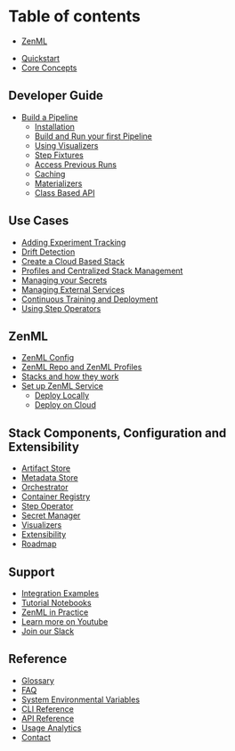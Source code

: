 # Table of contents

- [ZenML](index.md)
* [Quickstart](introduction/quickstart-guide.md)
* [Core Concepts](introduction/core-concepts.md)

## Developer Guide

* [Build a Pipeline](guides/basics/step_pipeline_run_2.md)
  * [Installation](guides/basics/installation.md)
  * [Build and Run your first Pipeline](guides/basics/step_pipeline_run.md)
  * [Using Visualizers](guides/basics/visualizers.md)
  * [Step Fixtures](guides/basics/step-fixtures.md)
  * [Access Previous Runs](guides/basics/historic-runs.m)
  * [Caching](guides/basics/caching.md)
  * [Materializers](guides/basics/custom-materializer.md)
  * [Class Based API](guides/basics/class_based_api.md)

## Use Cases

* [Adding Experiment Tracking]()
* [Drift Detection]()
* [Create a Cloud Based Stack](guides/Advanced_Zen_Fu/guide-aws-gcp-azure.md)
* [Profiles and Centralized Stack Management](guides/Advanced_Zen_Fu/profiles.md)
* [Managing your Secrets](guides/Advanced_Zen_Fu/secrets.md)
* [Managing External Services](guides/Advanced_Zen_Fu/services.md)
* [Continuous Training and Deployment](guides/Advanced_Zen_Fu/continuous-training-and-deployment.md)
* [Using Step Operators](guides/Advanced_Zen_Fu/step-operators.md)

## ZenML

* [ZenML Config]()
* [ZenML Repo and ZenML Profiles]()
* [Stacks and how they work]()
* [Set up ZenML Service]()
  * [Deploy Locally]()
  * [Deploy on Cloud]()

## Stack Components, Configuration and Extensibility

* [Artifact Store](stack_and_components/artifact_store.md)
* [Metadata Store](stack_and_components/metadata_store.md)
* [Orchestrator](stack_and_components/orchestrator.md)
* [Container Registry](stack_and_components/container_registry.md)
* [Step Operator](stack_and_components/step_operator.md)
* [Secret Manager](stack_and_components/secret_manager.md)
* [Visualizers](stack_and_components/visualizers.md)
* [Extensibility]()
* [Roadmap](stack_and_components/roadmap.md)

## Support

- [Integration Examples](https://github.com/zenml-io/zenml/tree/main/examples)
- [Tutorial Notebooks](https://github.com/zenml-io/zenbytes)
- [ZenML in Practice](https://github.com/zenml-io/zenfiles)
- [Learn more on Youtube](https://www.youtube.com/channel/UCi79n61eV2sVyYxJOqk_bMw)
- [Join our Slack](https://zenml.io/slack-invite/)

## Reference

- [Glossary](reference/glossary.md)
- [FAQ]()
- [System Environmental Variables](reference/system-env.md)
- [CLI Reference](https://apidocs.zenml.io/latest/cli/)
- [API Reference](https://apidocs.zenml.io/latest/)
- [Usage Analytics](reference/usage-analytics.md)
- [Contact](reference/contact.md)
